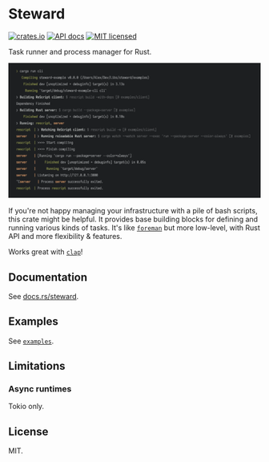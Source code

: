 # Steward

[![crates.io](https://meritbadge.herokuapp.com/steward)](https://crates.io/crates/steward)
[![API docs](https://docs.rs/steward/badge.svg)](https://docs.rs/steward)
[![MIT licensed](https://img.shields.io/badge/license-MIT-blue.svg)](./LICENSE)

Task runner and process manager for Rust.

![steward](./examples/output.png)

If you're not happy managing your infrastructure with a pile of bash scripts, this crate might be helpful. It provides base building blocks for defining and running various kinds of tasks. It's like [`foreman`](https://github.com/ddollar/foreman) but more low-level, with Rust API and more flexibility & features.

Works great with [`clap`](https://github.com/clap-rs/clap)!

## Documentation
See [docs.rs/steward](https://docs.rs/steward).

## Examples
See [`examples`](./examples).

## Limitations
### Async runtimes
Tokio only.

## License
MIT.
